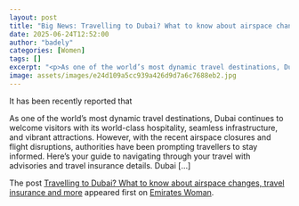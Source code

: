 ```yaml
---
layout: post
title: "Big News: Travelling to Dubai? What to know about airspace changes, travel insurance and more"
date: 2025-06-24T12:52:00
author: "badely"
categories: [Women]
tags: []
excerpt: "<p>As one of the world’s most dynamic travel destinations, Dubai continues to welcome visitors with its world-class hospitality, seamless infrastructu"
image: assets/images/e24d109a5cc939a426d9d7a6c7688eb2.jpg
---
```


It has been recently reported that <p>As one of the world’s most dynamic travel destinations, Dubai continues to welcome visitors with its world-class hospitality, seamless infrastructure, and vibrant attractions. However, with the recent airspace closures and flight disruptions, authorities have been prompting travellers to stay informed. Here&#8217;s your guide to navigating through your travel with advisories and travel insurance details. Dubai [&#8230;]</p>
<p>The post <a href="https://emirateswoman.com/travelling-to-dubai-what-to-know-about-airspace-changes-travel-insurance-and-more/" rel="nofollow">Travelling to Dubai? What to know about airspace changes, travel insurance and more</a> appeared first on <a href="https://emirateswoman.com" rel="nofollow">Emirates Woman</a>.</p>


